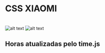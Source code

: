 # CSS XIAOMI
#
![alt text](https://raw.githubusercontent.com/juliovt-07/Css-Xiaomi/branch/path/to/Resultado.png)
![alt text](https://github.com/juliovt-07/Css-Xiaomi/Resultado.png)
## Horas atualizadas pelo time.js
#
